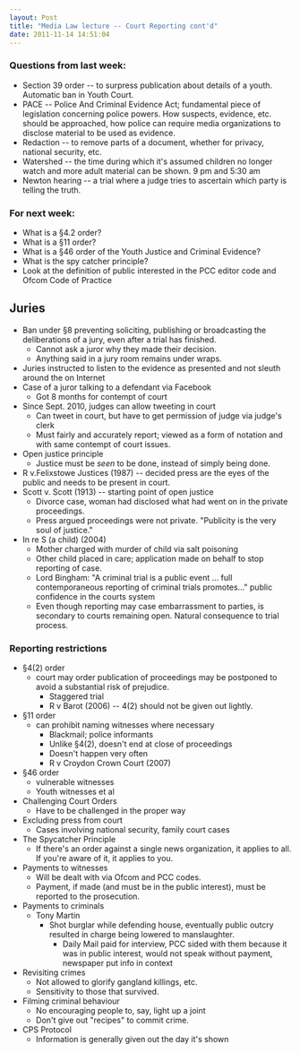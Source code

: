 ```yaml
---
layout: Post
title: "Media Law lecture -- Court Reporting cont'd"
date: 2011-11-14 14:51:04
---
```


### Questions from last week:
+ Section 39 order -- to surpress publication about details of a youth. Automatic ban in Youth Court.
+ PACE -- Police And Criminal Evidence Act; fundamental piece of legislation concerning police powers. How suspects, evidence, etc. should be approached, how police can require media organizations to disclose material to be used as evidence.
+ Redaction -- to remove parts of a document, whether for privacy, national security, etc.
+ Watershed -- the time during which it's assumed children no longer watch and more adult material can be shown. 9 pm and 5:30 am
+ Newton hearing -- a trial where a judge tries to ascertain which party is telling the truth.

### For next week:
+  What is a §4.2 order?
+  What is a §11 order?
+  What is a §46 order of the Youth Justice and Criminal Evidence?
+ What is the spy catcher principle?
+ Look at the definition of public interested in the PCC editor code and Ofcom Code of Practice

## Juries
+ Ban under §8 preventing soliciting, publishing or broadcasting the deliberations of a jury, even after a trial has finished.
    + Cannot ask a juror why they made their decision.
    + Anything said in a jury room remains under wraps.
+ Juries instructed to listen to the evidence as presented and not sleuth around the on Internet
+ Case of a juror talking to a defendant via Facebook
    + Got 8 months for contempt of court
+ Since Sept. 2010, judges can allow tweeting in court
    + Can tweet in court, but have to get permission of judge via judge's clerk
    + Must fairly and accurately report; viewed as a form of notation and with same contempt of court issues.
+ Open justice principle
    + Justice must be *seen* to be done, instead of simply being done.
+ R v.Felixstowe Justices (1987) -- decided press are the eyes of the public and needs to be present in court.
+ Scott v. Scott (1913) -- starting point of open justice
    + Divorce case, woman had disclosed what had went on in the private proceedings.
    + Press argued proceedings were not private. "Publicity is the very soul of justice."
+ In re S (a child) (2004)
    + Mother charged with murder of child via salt poisoning
    + Other child placed in care; application made on behalf to stop reporting of case.
    + Lord Bingham: "A criminal trial is a public event ... full contemporaneous reporting of criminal trials promotes..." public confidence in the courts system
    + Even though reporting may case embarrassment to parties, is secondary to courts remaining open. Natural consequence to trial process.

### Reporting restrictions
+ §4(2) order
    + court may order publication of proceedings may be postponed to avoid a substantial risk of prejudice. 
         + Staggered trial
         + R v Barot (2006) -- 4(2) should not be given out lightly.
+ §11 order
    + can prohibit naming witnesses where necessary
        + Blackmail; police informants
        + Unlike §4(2), doesn't end at close of proceedings
        + Doesn't happen very often
        + R v Croydon Crown Court (2007)
+ §46 order
    + vulnerable witnesses
    + Youth witnesses et al
+ Challenging Court Orders
    + Have to be challenged in the proper way
+ Excluding press from court
    + Cases involving national security, family court cases
+ The Spycatcher Principle
    + If there's an order against a single news organization, it applies to all. If you're aware of it, it applies to you.
+ Payments to witnesses
    + Will be dealt with via Ofcom and PCC codes. 
    + Payment, if made (and must be in the public interest), must be reported to the prosecution. 
+ Payments to criminals
    + Tony Martin
        + Shot burglar while defending house, eventually public outcry resulted in charge being lowered to manslaughter.
            + Daily Mail paid for interview, PCC sided with them because it was in public interest, would not speak without payment, newspaper put info in context
+ Revisiting crimes
    + Not allowed to glorify gangland killings, etc. 
    + Sensitivity to those that survived.
+ Filming criminal behaviour
    + No encouraging people to, say, light up a joint
    + Don't give out "recipes" to commit crime.
+ CPS Protocol
    + Information is generally given out the day it's shown